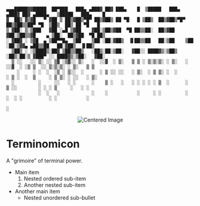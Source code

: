             


    ▄▄▄█████▓▓█████  ██▀███   ███▄ ▄███▓ ██▓ ███▄    █  ▒█████   ███▄ ▄███▓ ██▓ ▄████▄   ▒█████   ███▄    █ 
    ▓  ██▒ ▓▒▓█   ▀ ▓██ ▒ ██▒▓██▒▀█▀ ██▒▓██▒ ██ ▀█   █ ▒██▒  ██▒▓██▒▀█▀ ██▒▓██▒▒██▀ ▀█  ▒██▒  ██▒ ██ ▀█   █ 
    ▒ ▓██░ ▒░▒███   ▓██ ░▄█ ▒▓██    ▓██░▒██▒▓██  ▀█ ██▒▒██░  ██▒▓██    ▓██░▒██▒▒▓█    ▄ ▒██░  ██▒▓██  ▀█ ██▒
    ░ ▓██▓ ░ ▒▓█  ▄ ▒██▀▀█▄  ▒██    ▒██ ░██░▓██▒  ▐▌██▒▒██   ██░▒██    ▒██ ░██░▒▓▓▄ ▄██▒▒██   ██░▓██▒  ▐▌██▒
      ▒██▒ ░ ░▒████▒░██▓ ▒██▒▒██▒   ░██▒░██░▒██░   ▓██░░ ████▓▒░▒██▒   ░██▒░██░▒ ▓███▀ ░░ ████▓▒░▒██░   ▓██░
      ▒ ░░   ░░ ▒░ ░░ ▒▓ ░▒▓░░ ▒░   ░  ░░▓  ░ ▒░   ▒ ▒ ░ ▒░▒░▒░ ░ ▒░   ░  ░░▓  ░ ░▒ ▒  ░░ ▒░▒░▒░ ░ ▒░   ▒ ▒ 
        ░     ░ ░  ░  ░▒ ░ ▒░░  ░      ░ ▒ ░░ ░░   ░ ▒░  ░ ▒ ▒░ ░  ░      ░ ▒ ░  ░  ▒     ░ ▒ ▒░ ░ ░░   ░ ▒░
      ░         ░     ░░   ░ ░      ░    ▒ ░   ░   ░ ░ ░ ░ ░ ▒  ░      ░    ▒ ░░        ░ ░ ░ ▒     ░   ░ ░ 
                ░  ░   ░            ░    ░           ░     ░ ░         ░    ░  ░ ░          ░ ░           ░ 
                                                                               ░                            



<p align="center">
  <img src="your-image-url.png" alt="Centered Image" />
</p>


# Terminomicon
A "grimoire" of terminal power.

- Main item
    1. Nested ordered sub-item
    2. Another nested sub-item
- Another main item
    - Nested unordered sub-bullet
